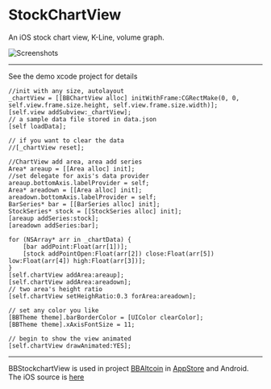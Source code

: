 StockChartView
===============

An iOS stock chart view, K-Line, volume graph.

![Screenshots](https://github.com/chenxiaoyu3/BBStockChartView/blob/master/BBStockChartViewDemo/Screenshots/1.png)

---------
See the demo xcode project for details

	//init with any size, autolayout
	_chartView = [[BBChartView alloc] initWithFrame:CGRectMake(0, 0, self.view.frame.size.height, self.view.frame.size.width)];
	[self.view addSubview:_chartView];
	// a sample data file stored in data.json
	[self loadData];

	// if you want to clear the data
	//[_chartView reset];

	//ChartView add area, area add series
	Area* areaup = [[Area alloc] init];
	//set delegate for axis's data provider
	areaup.bottomAxis.labelProvider = self;
	Area* areadown = [[Area alloc] init];
	areadown.bottomAxis.labelProvider = self;
	BarSeries* bar = [[BarSeries alloc] init];
	StockSeries* stock = [[StockSeries alloc] init];
	[areaup addSeries:stock];
	[areadown addSeries:bar];

	for (NSArray* arr in _chartData) {
		[bar addPoint:Float(arr[1])];
		[stock addPointOpen:Float(arr[2]) close:Float(arr[5]) low:Float(arr[4]) high:Float(arr[3])];
	}
	[self.chartView addArea:areaup];
	[self.chartView addArea:areadown];
	// two area's height ratio
	[self.chartView setHeighRatio:0.3 forArea:areadown];

	// set any color you like
	[BBTheme theme].barBorderColor = [UIColor clearColor];
	[BBTheme theme].xAxisFontSize = 11;

	// begin to show the view animated
	[self.chartView drawAnimated:YES];

----------
BBStockchartView is used in project [BBAltcoin](http://bbaltcoin.com/) in [AppStore](https://itunes.apple.com/tt/app/bb-kan-pan/id962337229?mt=8) and Android. The iOS source is [here](https://github.com/chenxiaoyu3/BBAltcoin-iOS)
